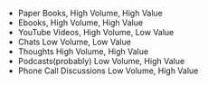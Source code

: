 - Paper Books, High Volume, High Value
- Ebooks, High Volume, High Value
- YouTube Videos, High Volume, Low Value
- Chats Low Volume, Low Value
- Thoughts High Volume, High Value
- Podcasts(probably) Low Volume, High Value
- Phone Call Discussions Low Volume, High Value